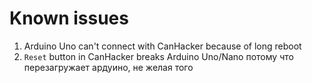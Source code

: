 # Known issues

1. Arduino Uno can't connect with CanHacker because of long reboot
2. `Reset` button in CanHacker breaks Arduino Uno/Nano потому что перезагружает ардуино, не желая того